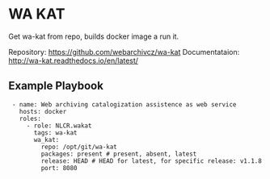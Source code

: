 WA KAT
=========

Get wa-kat from repo, builds docker image a run it.

Repository: https://github.com/webarchivcz/wa-kat
Documentataion: http://wa-kat.readthedocs.io/en/latest/

Example Playbook
----------------

```
 - name: Web archiving catalogization assistence as web service
   hosts: docker
   roles:
     - role: NLCR.wakat
       tags: wa-kat
       wa_kat:
         repo: /opt/git/wa-kat
         packages: present # present, absent, latest
         release: HEAD # HEAD for latest, for specific release: v1.1.8
         port: 8080
```
